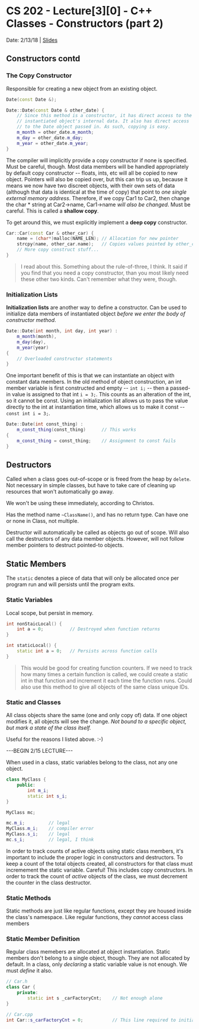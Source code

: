 # CS 202 - Lecture[3][0] - C++ Classes - Constructors (part 2)
Date: 2/13/18 | [Slides](../slides/CS202_Lecture7_[C++_Classes-Constructors_(Pt.2)]_02.13.pdf)

## Constructors contd

### The Copy Constructor
Responsible for creating a new object from an existing object.
```cpp
Date(const Date &);

Date::Date(const Date & other_date) {
    // Since this method is a constructor, it has direct access to the
    // instantiated object's internal data. It also has direct access
    // to the Date object passed in. As such, copying is easy.
    m_month = other_date.m_month;
    m_day = other_date.m_day;
    m_year = other_date.m_year;
}
```

The compiler will implicitly provide a copy constructor if
none is specified. Must be careful, though. Most data members will be
handled appropriately by default copy constructor -- floats, ints, etc
will all be copied to new object. Pointers will also be copied
over, but this can trip us up, because it means we now have two discreet
objects, with their own sets of data (although that data is identical at
the time of copy) that point to *one single external memory address*.
Therefore, if we copy Car1 to Car2, then change the char * string at
Car2->name, Car1->name *will also be changed*. Must be careful. This is
called a **shallow copy**.

To get around this, we must explicitly implement a **deep copy**
constructor.

```cpp
Car::Car(const Car & other_car) {
    name = (char*)malloc(NAME_LEN); // Allocation for new pointer
    strcpy(name, other_car.name);   // Copies values pointed by other_car.name to new car's name
    // More copy construct stuff...
}
```

> I read about this. Something about the rule-of-three, I think. It said
if you find that you need a copy constructor, than you most likely need
these other two kinds. Can't remember what they were, though.

### Initialization Lists
**Initialization lists** are another way to define a constructor. Can
be used to initialize data members of instantiated object *before we
enter the body of constructor method*.

```cpp
Date::Date(int month, int day, int year) :
    m_month(month),
    m_day(day),
    m_year(year)
{
    // Overloaded constructor statements
}
```

One important benefit of this is that we can instantiate an object with
constant data members. In the old method of object construction, an int
member variable is first constructed and empty -- `int i;` -- then a
passed-in value is assigned to that int `i = 3;`. This counts as an
alteration of the int, so it cannot be const. Using an initialization
list allows us to pass the value directly to the int at instantiation
time, which allows us to make it const -- `const int i = 3;`.

```cpp
Date::Date(int const_thing) :
    m_const_thing(const_thing)      // This works
{
    m_const_thing = const_thing;    // Assignment to const fails
}
```

## Destructors
Called when a class goes out-of-scope or is freed from the heap by
`delete`. Not necessary in simple classes, but have to take care of
cleaning up resources that won't automatically go away.

We won't be using these immediately, according to Christos.

Has the method name `~ClassName()`, and has no return type. Can have one
or none in Class, not multiple.

Destructor will automatically be called as objects go out of scope. Will
also call the destructors of any data member objects. However, will not
follow member pointers to destruct pointed-to objects.

## Static Members
The `static` denotes a piece of data that will only be allocated once
per program run and will persists until the program exits.

### Static Variables
Local scope, but persist in memory.

```cpp
int nonStaicLocal() {
    int a = 0;          // Destroyed when function returns
}

int staticLocal() {
    static int a = 0;   // Persists across function calls
}
```

> This would be good for creating function counters. If we need to track
how many times a certain function is called, we could create a static
int in that function and increment it each time the function runs. Could
also use this method to give all objects of the same class unique IDs.

### Static and Classes
All class objects share the same (one and only copy of) data. If one
object modifies it, all objects will see the change. *Not bound to a
specific object, but mark a state of the class itself.*

Useful for the reasons I listed above. :-)

---BEGIN 2/15 LECTURE---

When used in a class, static variables belong to the class, not any one
object.

```cpp
class MyClass {
    public:
        int m_i;
        static int s_i;
}

MyClass mc;

mc.m_i;         // legal
MyClass.m_i;    // compiler error
MyClass.s_i;    // legal
mc.s_i;         // legal, I think
```

In order to track counts of active objects using static class members,
it's important to include the proper logic in constructors and
destructors. To keep a count of the total objects created, all
constructors for that class must incremement the static variable.
Careful! This includes copy constructors. In order to track the count
of *active* objects of the class, we must decrement the counter in the
class destructor.

### Static Methods
Static methods are just like regular functions, except they are housed
inside the class's namespace. Like regular functions, they *cannot*
access class members

### Static Member Definition
Regular class memebers are allocated at object instantiation. Static
members don't belong to a single object, though. They are not allocated
by default. In a class, only *declaring* a static variable value is not
enough. We must *define* it also.

```cpp
// Car.h
class Car {
    private:
        static int s _carFactoryCnt;    // Not enough alone
}

// Car.cpp
int Car::s_carFactoryCnt = 0;           // This line required to initialize value
```